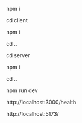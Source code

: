 <p>npm i</p>

<p>cd client</p> 
<p>npm i</p>

<p>cd ..</p>
<p>cd server</p>
<p>npm i</p>

<p>cd ..</p>
<p>npm run dev</p>

<p>http://localhost:3000/health</p>
<p>http://localhost:5173/</p>
